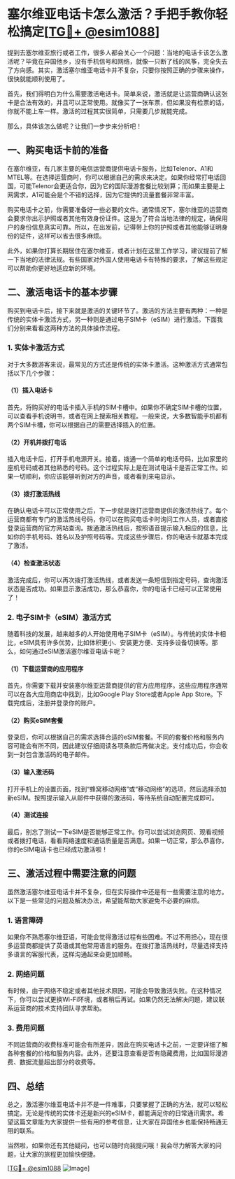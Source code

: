 # 塞尔维亚电话卡怎么激活？手把手教你轻松搞定[[TG💪+ @esim1088](https://t.me/s/esim1088)]

提到去塞尔维亚旅行或者工作，很多人都会关心一个问题：当地的电话卡该怎么激活呢？毕竟在异国他乡，没有手机信号和网络，就像一只断了线的风筝，完全失去了方向感。其实，激活塞尔维亚电话卡并不复杂，只要你按照正确的步骤来操作，很快就能顺利使用了。

首先，我们得明白为什么需要激活电话卡。简单来说，激活就是让运营商确认这张卡是合法有效的，并且可以正常使用。就像买了一张车票，但如果没有检票的话，你就不能上车一样。激活的过程其实很简单，只需要几步就能完成。

那么，具体该怎么做呢？让我们一步步来分析吧！

## 一、购买电话卡前的准备

在塞尔维亚，有几家主要的电信运营商提供电话卡服务，比如Telenor、A1和MTEL等。在选择运营商时，你可以根据自己的需求来决定。如果你经常打电话回国，可能Telenor会更适合你，因为它的国际漫游套餐比较划算；而如果主要是上网需求，A1可能会是个不错的选择，因为它提供的流量套餐非常丰富。

购买电话卡之前，你需要准备好一些必要的文件。通常情况下，塞尔维亚的运营商会要求你出示护照或者其他有效身份证件。这是为了符合当地法律的规定，确保用户的身份信息真实可靠。所以，在出发前，记得带上你的护照或者其他能够证明身份的证件，这样可以省去很多麻烦。

此外，如果你打算长期居住在塞尔维亚，或者计划在这里工作学习，建议提前了解一下当地的法律法规。有些国家对外国人使用电话卡有特殊的要求，了解这些规定可以帮助你更好地适应新的环境。

## 二、激活电话卡的基本步骤

购买到电话卡后，接下来就是激活的关键环节了。激活的方法主要有两种：一种是传统的实体卡激活方式，另一种则是通过电子SIM卡（eSIM）进行激活。下面我们分别来看看这两种方法的具体操作流程。

### 1. 实体卡激活方式

对于大多数游客来说，最常见的方式还是传统的实体卡激活。这种激活方式通常包括以下几个步骤：

#### （1）插入电话卡

首先，将购买好的电话卡插入手机的SIM卡槽中。如果你不确定SIM卡槽的位置，可以查看手机说明书，或者在网上搜索相关教程。一般来说，大多数智能手机都有两个SIM卡槽，你可以根据自己的需要选择插入的位置。

#### （2）开机并拨打电话

插入电话卡后，打开手机电源开关。接着，拨通一个简单的电话号码，比如家里的座机号码或者其他熟悉的号码。这个过程实际上是在测试电话卡是否正常工作。如果一切顺利，你应该能够听到对方的声音，或者看到来电显示。

#### （3）拨打激活热线

在确认电话卡可以正常使用之后，下一步就是拨打运营商提供的激活热线了。每个运营商都有专门的激活热线号码，你可以在购买电话卡时询问工作人员，或者直接登录运营商的官方网站查询。拨通激活热线后，按照语音提示输入相应的信息，比如你的手机号码、姓名以及护照号码等。完成这些步骤后，你的电话卡就基本完成了激活。

#### （4）检查激活状态

激活完成后，你可以再次拨打激活热线，或者发送一条短信到指定号码，查询激活状态是否成功。如果显示激活成功，那么恭喜你，你的电话卡已经可以正常使用了！

### 2. 电子SIM卡（eSIM）激活方式

随着科技的发展，越来越多的人开始使用电子SIM卡（eSIM）。与传统的实体卡相比，eSIM具有许多优势，比如体积更小、安装更方便、支持多设备切换等。那么，如何通过eSIM激活塞尔维亚电话卡呢？

#### （1）下载运营商的应用程序

首先，你需要下载并安装塞尔维亚运营商提供的官方应用程序。这些应用程序通常可以在各大应用商店中找到，比如Google Play Store或者Apple App Store。下载完成后，注册并登录你的账户。

#### （2）购买eSIM套餐

登录后，你可以根据自己的需求选择合适的eSIM套餐。不同的套餐价格和服务内容可能会有所不同，因此建议仔细阅读各项条款后再做决定。支付成功后，你会收到一封包含激活码的电子邮件。

#### （3）输入激活码

打开手机上的设置页面，找到“蜂窝移动网络”或“移动网络”的选项，然后选择添加新eSIM。按照提示输入从邮件中获得的激活码，等待系统自动配置完成即可。

#### （4）测试连接

最后，别忘了测试一下eSIM是否能够正常工作。你可以尝试浏览网页、观看视频或者拨打电话，看看网络速度和通话质量是否满意。如果一切正常，那么恭喜你，你的eSIM电话卡也已经成功激活啦！

## 三、激活过程中需要注意的问题

虽然激活塞尔维亚电话卡并不复杂，但在实际操作中还是有一些需要注意的地方。以下是一些常见的问题及解决办法，希望能帮助大家避免不必要的麻烦。

### 1. 语言障碍

如果你不熟悉塞尔维亚语，可能会觉得激活过程有些困难。不过不用担心，现在很多运营商都提供了英语或其他常用语言的服务。在拨打激活热线时，尽量选择支持多语言的客服代表，这样沟通起来会更加顺畅。

### 2. 网络问题

有时候，由于网络不稳定或者其他技术原因，可能会导致激活失败。在这种情况下，你可以尝试更换Wi-Fi环境，或者稍后再试。如果仍然无法解决问题，建议联系运营商的技术支持团队寻求帮助。

### 3. 费用问题

不同运营商的收费标准可能会有所差异，因此在购买电话卡之前，一定要详细了解各种套餐的价格和服务内容。此外，还要注意查看是否有隐藏费用，比如国际漫游费、数据流量超出部分的收费等。

## 四、总结

总之，激活塞尔维亚电话卡并不是一件难事，只要掌握了正确的方法，就可以轻松搞定。无论是传统的实体卡还是新兴的eSIM卡，都能满足你的日常通讯需求。希望这篇文章能为大家提供一些有用的参考信息，让大家在异国他乡也能保持畅通无阻的联系。

当然啦，如果你还有其他疑问，也可以随时向我提问哦！我会尽力解答大家的问题，让大家的旅程更加愉快便捷。

[[TG💪+ @esim1088](https://t.me/s/esim1088) ![Image](https://i.postimg.cc/4NQfJmqS/Snipaste-2025-05-13-00-14-12.png)]